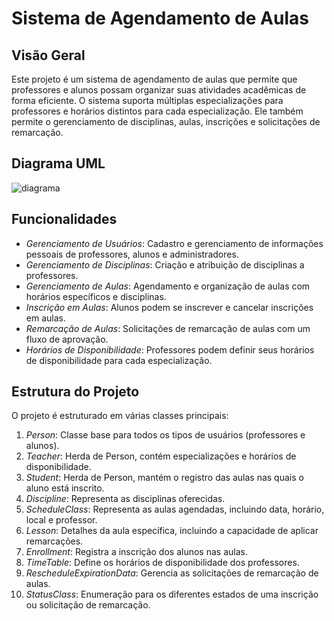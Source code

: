 # Sistema de Agendamento de Aulas

## Visão Geral

Este projeto é um sistema de agendamento de aulas que permite que professores e alunos possam organizar suas atividades acadêmicas de forma eficiente. O sistema suporta múltiplas especializações para professores e horários distintos para cada especialização. Ele também permite o gerenciamento de disciplinas, aulas, inscrições e solicitações de remarcação.

## Diagrama UML

![diagrama](https://github.com/user-attachments/assets/3ac6c8d4-8d37-4c62-824e-29c7aaf08696)


## Funcionalidades

- *Gerenciamento de Usuários*: Cadastro e gerenciamento de informações pessoais de professores, alunos e administradores.
- *Gerenciamento de Disciplinas*: Criação e atribuição de disciplinas a professores.
- *Gerenciamento de Aulas*: Agendamento e organização de aulas com horários específicos e disciplinas.
- *Inscrição em Aulas*: Alunos podem se inscrever e cancelar inscrições em aulas.
- *Remarcação de Aulas*: Solicitações de remarcação de aulas com um fluxo de aprovação.
- *Horários de Disponibilidade*: Professores podem definir seus horários de disponibilidade para cada especialização.

## Estrutura do Projeto

O projeto é estruturado em várias classes principais:

1. *Person*: Classe base para todos os tipos de usuários (professores e alunos).
2. *Teacher*: Herda de Person, contém especializações e horários de disponibilidade.
3. *Student*: Herda de Person, mantém o registro das aulas nas quais o aluno está inscrito.
4. *Discipline*: Representa as disciplinas oferecidas.
5. *ScheduleClass*: Representa as aulas agendadas, incluindo data, horário, local e professor.
6. *Lesson*: Detalhes da aula específica, incluindo a capacidade de aplicar remarcações.
7. *Enrollment*: Registra a inscrição dos alunos nas aulas.
8. *TimeTable*: Define os horários de disponibilidade dos professores.
9. *RescheduleExpirationData*: Gerencia as solicitações de remarcação de aulas.
10. *StatusClass*: Enumeração para os diferentes estados de uma inscrição ou solicitação de remarcação.
